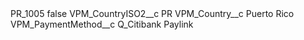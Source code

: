 <?xml version="1.0" encoding="UTF-8"?>
<CustomMetadata xmlns="http://soap.sforce.com/2006/04/metadata" xmlns:xsi="http://www.w3.org/2001/XMLSchema-instance" xmlns:xsd="http://www.w3.org/2001/XMLSchema">
    <label>PR_1005</label>
    <protected>false</protected>
    <values>
        <field>VPM_CountryISO2__c</field>
        <value xsi:type="xsd:string">PR</value>
    </values>
    <values>
        <field>VPM_Country__c</field>
        <value xsi:type="xsd:string">Puerto Rico</value>
    </values>
    <values>
        <field>VPM_PaymentMethod__c</field>
        <value xsi:type="xsd:string">Q_Citibank Paylink</value>
    </values>
</CustomMetadata>
